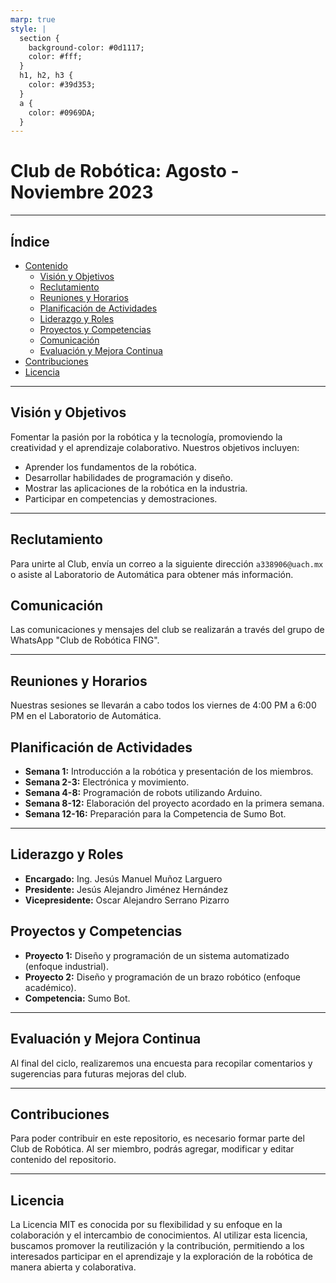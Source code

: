```yaml
---
marp: true
style: |
  section {
    background-color: #0d1117;
    color: #fff;
  }
  h1, h2, h3 {
    color: #39d353;
  }
  a {
    color: #0969DA;
  }
---
```


# Club de Robótica: Agosto - Noviembre 2023

---

## Índice

- [Contenido](#contenido)
  - [Visión y Objetivos](#visión-y-objetivos)
  - [Reclutamiento](#reclutamiento)
  - [Reuniones y Horarios](#reuniones-y-horarios)
  - [Planificación de Actividades](#planificación-de-actividades)
  - [Liderazgo y Roles](#liderazgo-y-roles)
  - [Proyectos y Competencias](#proyectos-y-competencias)
  - [Comunicación](#comunicación)
  - [Evaluación y Mejora Continua](#evaluación-y-mejora-continua)
- [Contribuciones](#contribuciones)
- [Licencia](#licencia)

---

## Visión y Objetivos

Fomentar la pasión por la robótica y la tecnología, promoviendo la creatividad y el aprendizaje colaborativo. Nuestros objetivos incluyen:

- Aprender los fundamentos de la robótica.
- Desarrollar habilidades de programación y diseño.
- Mostrar las aplicaciones de la robótica en la industria.
- Participar en competencias y demostraciones.

---

## Reclutamiento

Para unirte al Club, envía un correo a la siguiente dirección `a338906@uach.mx` o asiste al Laboratorio de Automática para obtener más información.

## Comunicación

Las comunicaciones y mensajes del club se realizarán a través del grupo de WhatsApp "Club de Robótica FING".

---

## Reuniones y Horarios

Nuestras sesiones se llevarán a cabo todos los viernes de 4:00 PM a 6:00 PM en el Laboratorio de Automática.

## Planificación de Actividades

- **Semana 1:** Introducción a la robótica y presentación de los miembros.
- **Semana 2-3:** Electrónica y movimiento.
- **Semana 4-8:** Programación de robots utilizando Arduino.
- **Semana 8-12:** Elaboración del proyecto acordado en la primera semana.
- **Semana 12-16:** Preparación para la Competencia de Sumo Bot.

---

## Liderazgo y Roles

- **Encargado:** Ing. Jesús Manuel Muñoz Larguero
- **Presidente:** Jesús Alejandro Jiménez Hernández
- **Vicepresidente:** Oscar Alejandro Serrano Pizarro

## Proyectos y Competencias

- **Proyecto 1:** Diseño y programación de un sistema automatizado (enfoque industrial).
- **Proyecto 2:** Diseño y programación de un brazo robótico (enfoque académico).
- **Competencia:** Sumo Bot.

---

## Evaluación y Mejora Continua

Al final del ciclo, realizaremos una encuesta para recopilar comentarios y sugerencias para futuras mejoras del club.

---

## Contribuciones

Para poder contribuir en este repositorio, es necesario formar parte del Club de Robótica. Al ser miembro, podrás agregar, modificar y editar contenido del repositorio.

---

## Licencia

La Licencia MIT es conocida por su flexibilidad y su enfoque en la colaboración y el intercambio de conocimientos. Al utilizar esta licencia, buscamos promover la reutilización y la contribución, permitiendo a los interesados participar en el aprendizaje y la exploración de la robótica de manera abierta y colaborativa.
